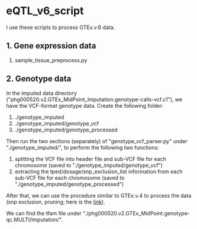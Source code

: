 # eQTL_v6_script

I use these scripts to process GTEx.v.6 data.


## 1. Gene expression data

1. sample\_tissue\_preprocess.py

## 2. Genotype data

In the imputed data directory ("phg000520.v2.GTEx\_MidPoint\_Imputation.genotype-calls-vcf.c1"), we have the VCF-format genotype data. Create the following folder:

1. ./genotype\_imputed
2. ./genotype\_imputed/genotype\_vcf
3. ./genotype\_imputed/genotype\_processed

Then run the two sections (separately) of "genotype\_vcf\_parser.py" under "./genotype\_imputed/", to perform the following two functions:

1. splitting the VCF file into header file and sub-VCF file for each chromosome (saved to "./genotype\_imputed/genotype\_vcf")
2. extracting the tped/dosage/snp\_exclusion\_list information from each sub-VCF file for each chromosome (saved to "./genotype\_imputed/genotype\_processed")

After that, we can use the procedure similar to GTEx.v.4 to process the data (snp exclusion, pruning; here is the [link](https://github.com/morrisyoung/eQTL_v4_script#5-the-pipeline-for-genotype-qc-and-ld-pruning)).

We can find the tfam file under "./phg000520.v2.GTEx\_MidPoint.genotype-qc.MULTI/Imputation/".

